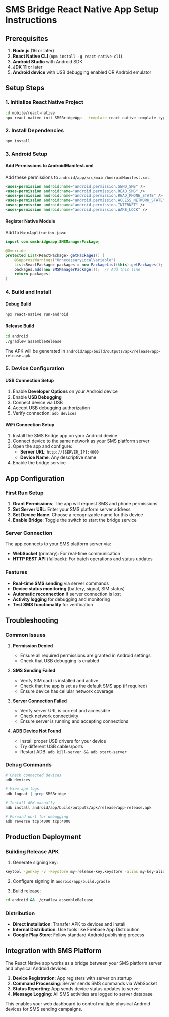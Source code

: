 # SMS Bridge React Native App Setup Instructions

## Prerequisites

1. **Node.js** (16 or later)
2. **React Native CLI** (`npm install -g react-native-cli`)
3. **Android Studio** with Android SDK
4. **JDK 11** or later
5. **Android device** with USB debugging enabled OR Android emulator

## Setup Steps

### 1. Initialize React Native Project

```bash
cd mobile/react-native
npx react-native init SMSBridgeApp --template react-native-template-typescript
```

### 2. Install Dependencies

```bash
npm install
```

### 3. Android Setup

#### Add Permissions to AndroidManifest.xml

Add these permissions to `android/app/src/main/AndroidManifest.xml`:

```xml
<uses-permission android:name="android.permission.SEND_SMS" />
<uses-permission android:name="android.permission.READ_SMS" />
<uses-permission android:name="android.permission.READ_PHONE_STATE" />
<uses-permission android:name="android.permission.ACCESS_NETWORK_STATE" />
<uses-permission android:name="android.permission.INTERNET" />
<uses-permission android:name="android.permission.WAKE_LOCK" />
```

#### Register Native Module

Add to `MainApplication.java`:

```java
import com.smsbridgeapp.SMSManagerPackage;

@Override
protected List<ReactPackage> getPackages() {
    @SuppressWarnings("UnnecessaryLocalVariable")
    List<ReactPackage> packages = new PackageList(this).getPackages();
    packages.add(new SMSManagerPackage());  // Add this line
    return packages;
}
```

### 4. Build and Install

#### Debug Build

```bash
npx react-native run-android
```

#### Release Build

```bash
cd android
./gradlew assembleRelease
```

The APK will be generated in `android/app/build/outputs/apk/release/app-release.apk`

### 5. Device Configuration

#### USB Connection Setup

1. Enable **Developer Options** on your Android device
2. Enable **USB Debugging**
3. Connect device via USB
4. Accept USB debugging authorization
5. Verify connection: `adb devices`

#### WiFi Connection Setup

1. Install the SMS Bridge app on your Android device
2. Connect device to the same network as your SMS platform server
3. Open the app and configure:
   - **Server URL**: `http://[SERVER_IP]:4000`
   - **Device Name**: Any descriptive name
4. Enable the bridge service

## App Configuration

### First Run Setup

1. **Grant Permissions**: The app will request SMS and phone permissions
2. **Set Server URL**: Enter your SMS platform server address
3. **Set Device Name**: Choose a recognizable name for this device
4. **Enable Bridge**: Toggle the switch to start the bridge service

### Server Connection

The app connects to your SMS platform server via:

- **WebSocket** (primary): For real-time communication
- **HTTP REST API** (fallback): For batch operations and status updates

### Features

- **Real-time SMS sending** via server commands
- **Device status monitoring** (battery, signal, SIM status)
- **Automatic reconnection** if server connection is lost
- **Activity logging** for debugging and monitoring
- **Test SMS functionality** for verification

## Troubleshooting

### Common Issues

1. **Permission Denied**
   - Ensure all required permissions are granted in Android settings
   - Check that USB debugging is enabled

2. **SMS Sending Failed**
   - Verify SIM card is installed and active
   - Check that the app is set as the default SMS app (if required)
   - Ensure device has cellular network coverage

3. **Server Connection Failed**
   - Verify server URL is correct and accessible
   - Check network connectivity
   - Ensure server is running and accepting connections

4. **ADB Device Not Found**
   - Install proper USB drivers for your device
   - Try different USB cables/ports
   - Restart ADB: `adb kill-server && adb start-server`

### Debug Commands

```bash
# Check connected devices
adb devices

# View app logs
adb logcat | grep SMSBridge

# Install APK manually
adb install android/app/build/outputs/apk/release/app-release.apk

# Forward port for debugging
adb reverse tcp:4000 tcp:4000
```

## Production Deployment

### Building Release APK

1. Generate signing key:
```bash
keytool -genkey -v -keystore my-release-key.keystore -alias my-key-alias -keyalg RSA -keysize 2048 -validity 10000
```

2. Configure signing in `android/app/build.gradle`

3. Build release:
```bash
cd android && ./gradlew assembleRelease
```

### Distribution

- **Direct Installation**: Transfer APK to devices and install
- **Internal Distribution**: Use tools like Firebase App Distribution
- **Google Play Store**: Follow standard Android publishing process

## Integration with SMS Platform

The React Native app works as a bridge between your SMS platform server and physical Android devices:

1. **Device Registration**: App registers with server on startup
2. **Command Processing**: Server sends SMS commands via WebSocket
3. **Status Reporting**: App sends device status updates to server
4. **Message Logging**: All SMS activities are logged to server database

This enables your web dashboard to control multiple physical Android devices for SMS sending campaigns.